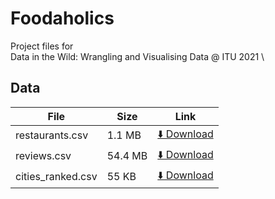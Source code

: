 # Foodaholics
Project files for \
Data in the Wild: Wrangling and Visualising Data @ ITU 2021 \


## Data
| File  | Size | Link |
| ------------------------- | ------------- | ------------- |
| restaurants.csv | 1.1 MB | [⬇️ Download](https://www.dropbox.com/s/sb63ogwtb9dflk4/restaurants.csv?dl=1)  |
| reviews.csv  |  54.4 MB | [⬇️ Download](https://www.dropbox.com/s/74cikkjek33okml/reviews.csv?dl=1)  |
| cities_ranked.csv  | 55 KB | [⬇️ Download](https://www.dropbox.com/s/jqqj4hipgsymflh/cities_ranked.csv?dl=1)  |
